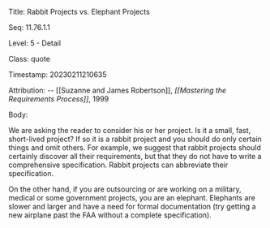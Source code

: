 Title:  Rabbit Projects vs. Elephant Projects

Seq:    11.76.1.1

Level:  5 - Detail

Class:  quote

Timestamp: 20230211210635

Attribution: -- [[Suzanne and James Robertson]], *[[Mastering the Requirements Process]]*, 1999

Body:

We are asking the reader to consider his or her project. Is it a small, fast, short-lived project? If so it is a rabbit project and you should do only certain things and omit others. For example, we suggest that rabbit projects should certainly discover all their requirements, but that they do not have to write a comprehensive specification. Rabbit projects can abbreviate their specification.

On the other hand, if you are outsourcing or are working on a military, medical or some government projects, you are an elephant. Elephants are slower and larger and have a need for formal documentation (try getting a new airplane past the FAA without a complete specification).
